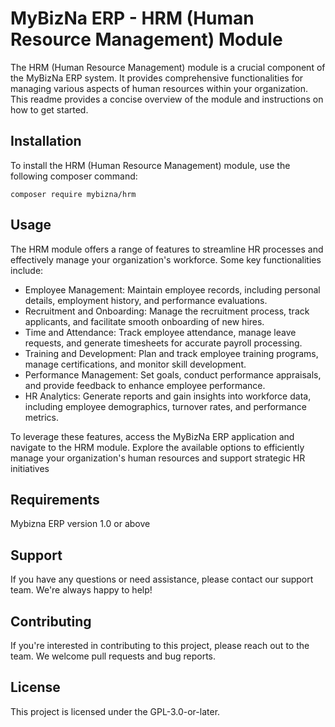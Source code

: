 # MyBizNa ERP - HRM (Human Resource Management) Module
The HRM (Human Resource Management) module is a crucial component of the MyBizNa ERP system. It provides comprehensive functionalities for managing various aspects of human resources within your organization. This readme provides a concise overview of the module and instructions on how to get started.

## Installation 
To install the HRM (Human Resource Management) module, use the following composer command:
```
composer require mybizna/hrm
```
## Usage
The HRM module offers a range of features to streamline HR processes and effectively manage your organization's workforce. Some key functionalities include:

 - Employee Management: Maintain employee records, including personal details, employment history, and performance evaluations.
 - Recruitment and Onboarding: Manage the recruitment process, track applicants, and facilitate smooth onboarding of new hires.
 - Time and Attendance: Track employee attendance, manage leave requests, and generate timesheets for accurate payroll processing.
 - Training and Development: Plan and track employee training programs, manage certifications, and monitor skill development.
 - Performance Management: Set goals, conduct performance appraisals, and provide feedback to enhance employee performance.
 - HR Analytics: Generate reports and gain insights into workforce data, including employee demographics, turnover rates, and performance metrics.

To leverage these features, access the MyBizNa ERP application and navigate to the HRM module. Explore the available options to efficiently manage your organization's human resources and support strategic HR initiatives

## Requirements
Mybizna ERP version 1.0 or above

## Support
If you have any questions or need assistance, please contact our support team. We're always happy to help!

## Contributing
If you're interested in contributing to this project, please reach out to the team. We welcome pull requests and bug reports.

## License
This project is licensed under the GPL-3.0-or-later.
